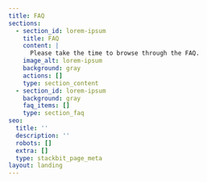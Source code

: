 ```yaml
---
title: FAQ
sections:
  - section_id: lorem-ipsum
    title: FAQ
    content: |
      Please take the time to browse through the FAQ.
    image_alt: lorem-ipsum
    background: gray
    actions: []
    type: section_content
  - section_id: lorem-ipsum
    background: gray
    faq_items: []
    type: section_faq
seo:
  title: ''
  description: ''
  robots: []
  extra: []
  type: stackbit_page_meta
layout: landing
---
```

